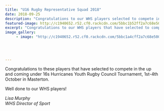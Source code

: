 ```yaml
---
title: "U16 Rugby Representative Squad 2018"
date: 2018-09-25
description: "Congratulations to our WHS players selected to compete in the up & coming under 16s Hurricanes Youth Rugby..."
featured-image: http://c1940652.r52.cf0.rackcdn.com/5bbc1b52ff2a7c68e5000259/U16-Rep-squad300-2018.jpg
excerpt: "Congratulations to our WHS players that have selected to compete in the up and coming under 16s Hurricanes Youth Rugby Council Tournament."
image_gallery:
     - image: "http://c1940652.r52.cf0.rackcdn.com/5bbc1a4cff2a7c68e5000255/U16-Rep-squad-2018.jpg"
    
    
    
    
---
```


<p><span>Congratulations to these players that have selected to compete in the up and coming under 16s Hurricanes Youth Rugby Council Tournament, 1st-4th October in Masterton.</span></p>
<p><span>Well done to our WHS players!</span></p>
<p><em>Lisa Murphy</em><br /><em>WHS Director of Sport</em></p>

